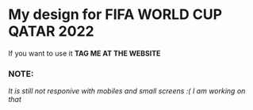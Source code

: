 # My design for FIFA WORLD CUP QATAR 2022

If you want to use it __TAG ME AT THE WEBSITE__


### NOTE:
*It is still not responive with mobiles and small screens :(* _I am working on that_
